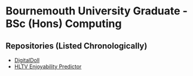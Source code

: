 # Bournemouth University Graduate - BSc (Hons) Computing

## Repositories (Listed Chronologically)
- [DigitalDoll](https://officiallylukehemmings.github.io/DigitalDoll.github.io/)
- [HLTV Enjoyability Predictor](https://officiallylukehemmings.github.io/HLTVPredictor.github.io/)
